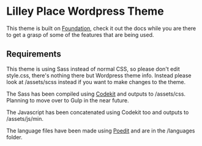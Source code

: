 # Lilley Place Wordpress Theme

This theme is built on [Foundation](http://foundation.zurb.com), check it out the docs while you are there to get a grasp of some of the features that are being used.

## Requirements

This theme is using Sass instead of normal CSS, so please don't edit style.css, there's nothing there but Wordpress theme info. Instead please look at /assets/scss instead if you want to make changes to the theme.

The Sass has been compiled using [Codekit](https://incident57.com/codekit/) and outputs to /assets/css. Planning to move over to Gulp in the near future.

The Javascript has been concatenated using Codekit too and outputs to /assets/js/min.

The language files have been made using [Poedit](https://poedit.net) and are in the /languages folder.